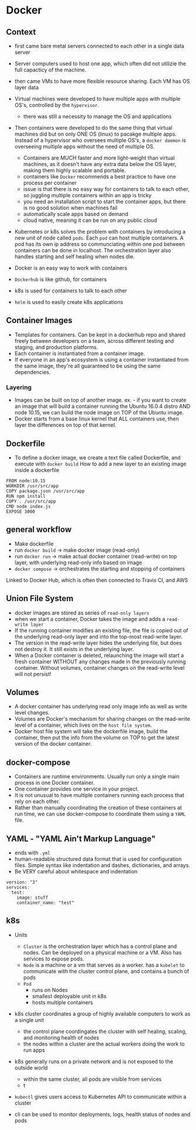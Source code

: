 # Docker

## Context

- first came bare metal servers connected to each other in a single data server
- Server computers used to host one app, which often did not utilizie the full
  capacticy of the machine.
- then came VMs to have more flexible resource sharing. Each VM has OS layer data
- Virtual machines were developed to have multiple apps with multiple OS's,
  controlled by the `hypervisor`.
  - there was still a necessity to manage the OS and applications
- Then containers were developed to do the same thing that virtual machines did
  but on only ONE OS (linux) to pacakge multiple apps. Instead of a hypervisor
  who oversees multiple OS's, a `docker daemon` is overseeing multiple apps
  without the need of multiple OS.
  - Containers are MUCH faster and more light-weight than virtual machines,
    as it doesn't have any extra data below the OS layer, making them highly scalable and portable.
  - containers like `Docker` recommends a best practice to have one process
    per container
  - issue is that there is no easy way for containers to talk to each other,
    so juggling multiple containers within an app is tricky
  - you need an installation script to start the container apps, but there
    is no good solution when machines fail
  - automatically scale apps based on demand
  - cloud native, meaning it can be run on any public cloud
- Kubernetes or k8s solves the problem with containers by introducing a new
  unit of node called `pods`. Each `pod` can host multiple containers. A pod
  has its own ip address so communciating within one pod between containers
  can be done in localhost. The orchestration layer also handles starting
  and self healing when nodes die.

- Docker is an easy way to work with containers
- `Dockerhub` is like github, for containers
- k8s is used for containers to talk to each other
- `helm` is used to easily create k8s applications

## Container Images

- Templates for containers. Can be kept in a dockerhub repo and shared freely
  between developers on a team, across different testing and staging, and
  production platforms.
- Each container is instantiated from a container image.
- If everyone in an app's ecosystem is using a container instantiated from the
  same image, they're all guaranteed to be using the same dependencies.

### Layering

- Images can be built on top of another image.
  ex. - if you want to create an image that will build a container running the Ubuntu 16.0.4 distro AND node 10.15, we can build the node image on TOP of the Ubuntu image.
- Docker starts from a base linux kernel that ALL containers use, then layer the differences on top of that kernel.

## Dockerfile

- To define a docker image, we create a text file called Dockerfile, and execute with `docker build`
  How to add a new layer to an existing image inside a dockerfile

```
FROM node:10.15
WORKDIR /usr/src/app
COPY package.json /usr/src/app
RUN npm install
COPY . /usr/src/app
CMD node index.js
EXPOSE 3000
```

## general workflow

- Make dockerfile
- run `docker build` -> make docker image (read-only)
- run `docker run` -> make actual docker container (read-write) on top layer, with underlying read-only info based on image
- `docker compose` -> orchestrates the starting and stopping of containers

Linked to Docker Hub, which is often then connected to Travis CI, and AWS

## Union File System

- docker images are stored as series of `read-only layers`
- when we start a container, Docker takes the image and adds a `read-write layer`
- If the running container modifies an existing file, the file is copied out of
  the underlying read-only layer and into the top-most read-write layer.
- The version in the read-write layer hides the underlying file, but does not
  destroy it. It still exists in the underlying layer.
- When a Docker container is deleted, relaunching the image will start a fresh
  container WITHOUT any changes made in the previously running container. Without
  volumes, container changes on the read-write level will not persist!

## Volumes

- A docker container has underlying read only image info as well as write
  level changes.
- Volumes are Docker's mechanism for sharing changes on the read-write level
  of a container, which lives on the `host file system`.
- Docker host file system will take the dockerfile image, build the container,
  then put the info from the volume on TOP to get the latest version of the
  docker container.

## docker-compose

- Containers are runtime environments. Usually run only a single main process
  in one Docker container.
- One container provides one service in your project.
- It is not unusual to have multiple containers running each process that rely
  on each other.
- Rather than manually coordinating the creation of these containers at run
  time, we can use docker-compose to coordinate them using a `YAML` file.

## YAML - "YAML Ain't Markup Language"

- ends with `.yml`
- human-readable structured data format that is used for configuration files.
  Simple syntax like indentation and dashes, dictionaries, and arrays.
- Be VERY careful about whitespace and indentation

```
version: "3"
services:
  test:
    image: stuff
    container_name: "test"
```

## k8s

- Units

  - `Cluster` is the orchestration layer which has a control plane and nodes.
    Can be deployed on a physical machine or a VM. Also has services to
    expose pods.
  - `Node` is a machine or a vm that serves as a worker. has a `kubelet`
    to communicate with the cluster control plane, and contains a bunch of pods
  - `Pod`
    - runs on Nodes
    - smallest deployable unit in k8s
    - hosts multiple containers

- k8s cluster coordinates a group of highly available computers to work as a single unit

  - the control plane coordingates the cluster with self healing, scaling,
    and monitoring health of nodes
  - the nodes within a cluster are the actual workers doing the work to run apps

- k8s generally runs on a private network and is not exposed to the outside world

  - within the same cluster, all pods are visible from services
  - t

- `kubectl` gives users access to Kubernetes API to communicate within a cluster
- cli can be used to monitor deployments, logs, health status of
  nodes and pods
